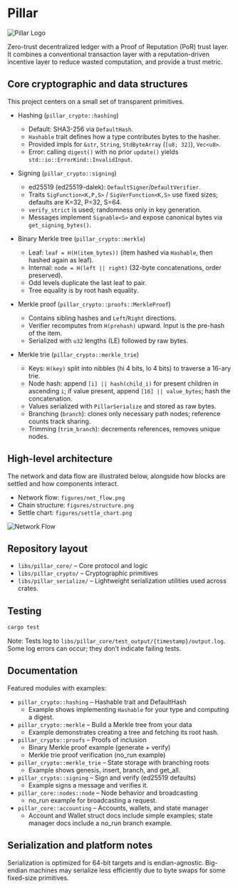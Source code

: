 # Pillar

![Pillar Logo](./figures/logo.svg)

Zero-trust decentralized ledger with a Proof of Reputation (PoR) trust layer. It combines a conventional transaction layer with a reputation-driven incentive layer to reduce wasted computation, and provide a trust metric.

## Core cryptographic and data structures

This project centers on a small set of transparent primitives.

- Hashing (`pillar_crypto::hashing`)
  - Default: SHA3-256 via `DefaultHash`.
  - `Hashable` trait defines how a type contributes bytes to the hasher.
  - Provided impls for `&str`, `String`, `StdByteArray` (`[u8; 32]`), `Vec<u8>`.
  - Error: calling `digest()` with no prior `update()` yields `std::io::ErrorKind::InvalidInput`.

- Signing (`pillar_crypto::signing`)
  - ed25519 (ed25519-dalek): `DefaultSigner`/`DefaultVerifier`.
  - Traits `SigFunction<K,P,S>` / `SigVerFunction<K,S>` use fixed sizes; defaults are K=32, P=32, S=64.
  - `verify_strict` is used; randomness only in key generation.
  - Messages implement `Signable<S>` and expose canonical bytes via `get_signing_bytes()`.

- Binary Merkle tree (`pillar_crypto::merkle`)
  - Leaf: `leaf = H(H(item_bytes))` (item hashed via `Hashable`, then hashed again as leaf).
  - Internal: `node = H(left || right)` (32-byte concatenations, order preserved).
  - Odd levels duplicate the last leaf to pair.
  - Tree equality is by root hash equality.

- Merkle proof (`pillar_crypto::proofs::MerkleProof`)
  - Contains sibling hashes and `Left`/`Right` directions.
  - Verifier recomputes from `H(prehash)` upward. Input is the pre-hash of the item.
  - Serialized with `u32` lengths (LE) followed by raw bytes.

- Merkle trie (`pillar_crypto::merkle_trie`)
  - Keys: `H(key)` split into nibbles (hi 4 bits, lo 4 bits) to traverse a 16-ary trie.
  - Node hash: append `[i] || hash(child_i)` for present children in ascending `i`; if value present, append `[16] || value_bytes`; hash the concatenation.
  - Values serialized with `PillarSerialize` and stored as raw bytes.
  - Branching (`branch`): clones only necessary path nodes; reference counts track sharing.
  - Trimming (`trim_branch`): decrements references, removes unique nodes.

## High-level architecture

The network and data flow are illustrated below, alongside how blocks are settled and how components interact.

- Network flow: `figures/net_flow.png`
- Chain structure: `figures/structure.png`
- Settle chart: `figures/settle_chart.png`

![Network Flow](./figures/net_flow.png)

## Repository layout

- `libs/pillar_core/` – Core protocol and logic
- `libs/pillar_crypto/` – Cryptographic primitives
- `libs/pillar_serialize/` – Lightweight serialization utilities used across crates.

## Testing

```bash
cargo test
```

Note: Tests log to `libs/pillar_core/test_output/{timestamp}/output.log`. Some log errors can occur; they don’t indicate failing tests.

## Documentation

Featured modules with examples:

- `pillar_crypto::hashing` – Hashable trait and DefaultHash
  - Example shows implementing `Hashable` for your type and computing a digest.
- `pillar_crypto::merkle` – Build a Merkle tree from your data
  - Example demonstrates creating a tree and fetching its root hash.
- `pillar_crypto::proofs` – Proofs of inclusion
  - Binary Merkle proof example (generate + verify)
  - Merkle trie proof verification (no_run example)
- `pillar_crypto::merkle_trie` – State storage with branching roots
  - Example shows genesis, insert, branch, and get_all.
- `pillar_crypto::signing` – Sign and verify (ed25519 defaults)
  - Example signs a message and verifies it.
- `pillar_core::nodes::node` – Node behavior and broadcasting
  - no_run example for broadcasting a request.
- `pillar_core::accounting` – Accounts, wallets, and state manager
  - Account and Wallet struct docs include simple examples; state manager docs include a no_run branch example.

## Serialization and platform notes

Serialization is optimized for 64-bit targets and is endian-agnostic. Big-endian machines may serialize less efficiently due to byte swaps for some fixed-size primitives.

